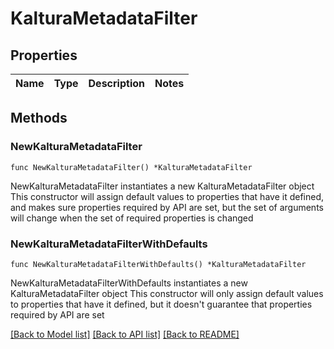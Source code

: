 # KalturaMetadataFilter

## Properties

Name | Type | Description | Notes
------------ | ------------- | ------------- | -------------

## Methods

### NewKalturaMetadataFilter

`func NewKalturaMetadataFilter() *KalturaMetadataFilter`

NewKalturaMetadataFilter instantiates a new KalturaMetadataFilter object
This constructor will assign default values to properties that have it defined,
and makes sure properties required by API are set, but the set of arguments
will change when the set of required properties is changed

### NewKalturaMetadataFilterWithDefaults

`func NewKalturaMetadataFilterWithDefaults() *KalturaMetadataFilter`

NewKalturaMetadataFilterWithDefaults instantiates a new KalturaMetadataFilter object
This constructor will only assign default values to properties that have it defined,
but it doesn't guarantee that properties required by API are set


[[Back to Model list]](../README.md#documentation-for-models) [[Back to API list]](../README.md#documentation-for-api-endpoints) [[Back to README]](../README.md)



